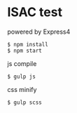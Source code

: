 # ISAC test

powered by Express4

```
$ npm install
$ npm start
```

js compile
```
$ gulp js
```

css minify
```
$ gulp scss
```
